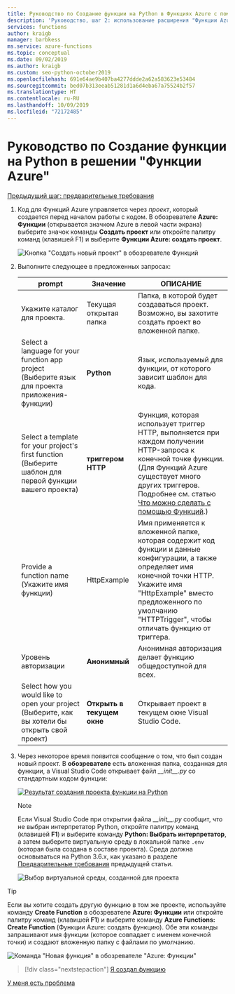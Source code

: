 ```yaml
---
title: Руководство по Создание функции на Python в Функциях Azure с помощью Visual Studio Code
description: 'Руководство, шаг 2: использование расширения "Функции Azure" для VS Code.'
services: functions
author: kraigb
manager: barbkess
ms.service: azure-functions
ms.topic: conceptual
ms.date: 09/02/2019
ms.author: kraigb
ms.custom: seo-python-october2019
ms.openlocfilehash: 691e64ae9b407ba4277ddde2a62a583623e53484
ms.sourcegitcommit: bed07b313eeab51281d1a6d4eba67a75524b2f57
ms.translationtype: HT
ms.contentlocale: ru-RU
ms.lasthandoff: 10/09/2019
ms.locfileid: "72172485"
---
```

# <a name="tutorial-create-a-python-function-for-azure-functions"></a>Руководство по Создание функции на Python в решении "Функции Azure"

[Предыдущий шаг: предварительные требования](tutorial-vs-code-serverless-python-01.md)

1. Код для Функций Azure управляется через _проект_, который создается перед началом работы с кодом. В обозревателе **Azure: Функции** (открывается значком Azure в левой части экрана) выберите значок команды **Создать проект** или откройте палитру команд (клавишей F1) и выберите **Функции Azure: создать проект**.

    ![Кнопка "Создать новый проект" в обозревателе Функций](media/tutorial-vs-code-serverless-python/project-create-new.png)

1. Выполните следующее в предложенных запросах:

    | prompt | Значение | ОПИСАНИЕ |
    | --- | --- | --- |
    | Укажите каталог для проекта. | Текущая открытая папка | Папка, в которой будет создаваться проект. Возможно, вы захотите создать проект во вложенной папке. |
    | Select a language for your function app project (Выберите язык для проекта приложения-функции) | **Python** | Язык, используемый для функции, от которого зависит шаблон для кода. |
    | Select a template for your project's first function (Выберите шаблон для первой функции вашего проекта) | **триггером HTTP** | Функция, которая использует триггер HTTP, выполняется при каждом получении HTTP-запроса к конечной точке функции. (Для Функций Azure существует много других триггеров. Подробнее см. статью [Что можно сделать с помощью Функций](/azure/azure-functions/functions-overview#what-can-i-do-with-functions).) |
    | Provide a function name (Укажите имя функции) | HttpExample | Имя применяется к вложенной папке, которая содержит код функции и данные конфигурации, а также определяет имя конечной точки HTTP. Укажите имя "HttpExample" вместо предложенного по умолчанию "HTTPTrigger", чтобы отличать функцию от триггера. |
    | Уровень авторизации | **Анонимный** | Анонимная авторизация делает функцию общедоступной для всех. |
    | Select how you would like to open your project (Выберите, как вы хотели бы открыть свой проект) | **Открыть в текущем окне** | Открывает проект в текущем окне Visual Studio Code. |

1. Через некоторое время появится сообщение о том, что был создан новый проект. В **обозревателе** есть вложенная папка, созданная для функции, а Visual Studio Code открывает файл *\_\_init\_\_.py* со стандартным кодом функции:

    [![Результат создания проекта функции на Python](media/tutorial-vs-code-serverless-python/project-create-results.png)](media/tutorial-vs-code-serverless-python/project-create-results.png)

    > [!NOTE]
    > Если Visual Studio Code при открытии файла *\_\_init\_\_.py* сообщит, что не выбран интерпретатор Python, откройте палитру команд (клавишей **F1**) и выберите команду **Python: Выбрать интерпретатор**, а затем выберите виртуальную среду в локальной папке `.env` (которая была создана в составе проекта). Среда должна основываться на Python 3.6.x, как указано в разделе [Предварительные требования](tutorial-vs-code-serverless-python-01.md#prerequisites) предыдущей статьи.
    >
    > ![Выбор виртуальной среды, созданной для проекта](media/tutorial-vs-code-serverless-python/select-venv-interpreter.png)

> [!TIP]
> Если вы хотите создать другую функцию в том же проекте, используйте команду **Create Function** в обозревателе **Azure: Функции** или откройте палитру команд (клавишей **F1**) и выберите команду **Azure Functions: Create Function** (Функции Azure: создать функцию). Обе эти команды запрашивают имя функции (которое совпадает с именем конечной точки) и создают вложенную папку с файлами по умолчанию.
>
> ![Команда "Новая функция" в обозревателе "Azure: Функции"](media/tutorial-vs-code-serverless-python/function-create-new.png)

> [!div class="nextstepaction"]
> [Я создал функцию](tutorial-vs-code-serverless-python-03.md)

[У меня есть проблема](https://www.research.net/r/PWZWZ52?tutorial=vscode-functions-python&step=02-create-function)
